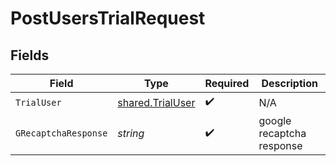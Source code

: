 # PostUsersTrialRequest


## Fields

| Field                                                       | Type                                                        | Required                                                    | Description                                                 |
| ----------------------------------------------------------- | ----------------------------------------------------------- | ----------------------------------------------------------- | ----------------------------------------------------------- |
| `TrialUser`                                                 | [shared.TrialUser](../../../pkg/models/shared/trialuser.md) | :heavy_check_mark:                                          | N/A                                                         |
| `GRecaptchaResponse`                                        | *string*                                                    | :heavy_check_mark:                                          | google recaptcha response                                   |